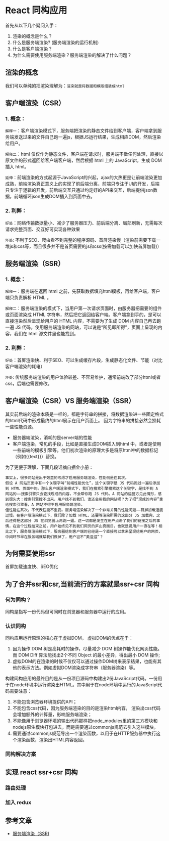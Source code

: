 # React 同构应用  

首先从以下几个疑问入手：

1. 渲染的概念是什么？
2. 什么是服务端渲染? (服务端渲染的运行机制)
3. 什么是客户端渲染？
4. 为什么需要使用服务端渲染？服务端渲染的解决了什么问题？

## 渲染的概念

我们可以单纯的把渲染理解为：`渲染就是将数据和模版组装成html`

## 客户端渲染（CSR）

### 1. 概念：

  `解释一`：客户端渲染模式下，服务端把渲染的静态文件给到客户端，客户端拿到服务端发送过来的文件自己跑一遍js，根据JS运行结果，生成相应DOM，然后渲染给用户。

  `解释二`：html 仅仅作为静态文件，客户端在请求时，服务端不做任何处理，直接以原文件的形式返回给客户端客户端，然后根据 html 上的 JavaScript，生成 DOM 插入 html。

  `延伸`：前端渲染的方式起源于JavaScript的兴起，ajax的大热更是让前端渲染更加成熟，前端渲染真正意义上的实现了前后端分离，前端只专注于UI的开发，后端只专注于逻辑的开发，前后端交互只通过约定好的API来交互，后端提供json数据，前端循环json生成DOM插入到页面中去。

### 2. 利弊：

  `好处`：网络传输数据量小、减少了服务器压力、前后端分离、局部刷新，无需每次请求完整页面、交互好可实现各种效果

  `坏处`: 不利于SEO、爬虫看不到完整的程序源码、首屏渲染慢（渲染前需要下载一堆js和css等，而且很多并不是首页需要的js和css(按需加载可以加快首屏加载)）

## 服务端渲染（SSR）

### 1. 概念：

  `解释一`：服务端在返回 html 之前，先获取数据填充html模板，再给客户端，客户端只负责解析 HTML 。

  `解释二`：服务端渲染的模式下，当用户第一次请求页面时，由服务器把需要的组件或页面渲染成 HTML 字符串，然后把它返回给客户端。客户端拿到手的，是可以直接渲染然后呈现给用户的 HTML 内容，不需要为了生成 DOM 内容自己再去跑一遍 JS 代码。使用服务端渲染的网站，可以说是“所见即所得”，页面上呈现的内容，我们在 html 源文件里也能找到。

### 2. 利弊：

  `好处`：首屏渲染快、利于SEO、可以生成缓存片段，生成静态化文件、节能（对比客户端渲染的耗电）

  `坏处`: 传统服务端渲染的用户体验较差、不容易维护，通常前端改了部分html或者css，后端也需要修改。

## 客户端渲染（CSR）VS 服务端渲染（SSR）

其实前后端的渲染本质是一样的，都是字符串的拼接，将数据渲染进一些固定格式的html代码中形成最终的html展示在用户页面上。 因为字符串的拼接必然会损耗一些性能资源。

- 服务器端渲染，消耗的是server端的性能
- 客户端渲染，常见的手段，比如是直接生成DOM插入到html 中，或者是使用一些前端的模板引擎等。他们初次渲染的原理大多是将原html中的数据标记（例如{{text}}）替换。

为了更便于理解，下面几段话摘自掘金小册：
```
事实上，很多网站是出于效益的考虑才启用服务端渲染，性能倒是在其次。
假设 A 网站页面中有一个关键字叫“前端性能优化”，这个关键字是 JS 代码跑过一遍后添加到 HTML 页面中的。那么客户端渲染模式下，我们在搜索引擎搜索这个关键字，是找不到 A 网站的——搜索引擎只会查找现成的内容，不会帮你跑 JS 代码。A 网站的运营方见此情形，感到很头大：搜索引擎搜不出来，用户找不到我们，谁还会用我的网站呢？为了把“现成的内容”拿给搜索引擎看，A 网站不得不启用服务端渲染。
但性能在其次，不代表性能不重要。服务端渲染解决了一个非常关键的性能问题——首屏加载速度过慢。在客户端渲染模式下，我们除了加载 HTML，还要等渲染所需的这部分 JS 加载完，之后还得把这部分 JS 在浏览器上再跑一遍。这一切都是发生在用户点击了我们的链接之后的事情，在这个过程结束之前，用户始终见不到我们网页的庐山真面目，也就是说用户一直在等！相比之下，服务端渲染模式下，服务器给到客户端的已经是一个直接可以拿来呈现给用户的网页，中间环节早在服务端就帮我们做掉了，用户岂不“美滋滋”？
```

## 为何需要使用ssr

首屏加载速度快、SEO优化

## 为了合并ssr和csr,当前流行的方案就是ssr+csr 同构

### 何为同构？

同构是指写一份代码但可同时在浏览器和服务器中运行的应用。 

### 认识同构

同构应用运行原理的核心在于虚拟DOM， 虚拟DOM的优点在于：
1. 因为操作 DOM 树是高耗时的操作，尽量减少 DOM 树操作能优化网页性能。而 DOM Diff 算法能找出2个不同 Object 的最小差异，得出最小 DOM 操作;
2. 虚拟DOM的在渲染的时候不仅仅可以通过操作DOM树来表示结果，也能有其他的表示方法。例如虚拟DOM渲染成字符串（服务器渲染）等。

构建同构应用的最终目的是从一份项目源码中构建出2份JavaScript代码。一份用于在node环境中运行渲染出HTML。其中用于在node环境中运行的JavaScript代码需要注意：
1. 不能包含浏览器环境提供的API；
2. 不能包含css代码，因为服务端渲染的目的是渲染html内容， 渲染出css代码会增加额外的计算量，影响服务端渲染；
3. 不能像用于浏览器环境的输出代码那样把node_modules里的第三方模块和nodejs原生模块打包进去，而是需要通过commonjs规范去引入这些模块。
4. 需要通过commonjs规范导出一个渲染函数，以用于在HTTP服务器中执行这个渲染函数，渲染出HTML内容返回。

### 同构解决方案

## 实现 react ssr+csr 同构

### 路由处理

### 加入 redux

## 参考文章

- [服务端渲染（SSR)](https://juejin.im/post/5c068fd8f265da61524d2abc)